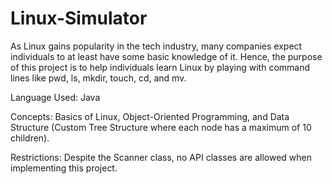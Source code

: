 # Linux-Simulator
As Linux gains popularity in the tech industry, many companies expect individuals to at least have some basic knowledge of it. Hence, the purpose of this project is to help individuals learn Linux by playing with command lines like pwd, ls, mkdir, touch, cd, and mv.

Language Used: Java

Concepts: Basics of Linux, Object-Oriented Programming, and Data Structure (Custom Tree Structure where each node has a maximum of 10 children).

Restrictions: Despite the Scanner class, no API classes are allowed when implementing this project.

